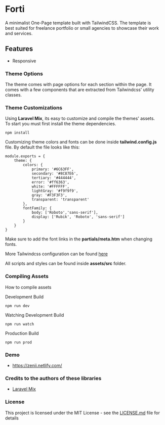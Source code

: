 # Forti
A minimalist One-Page template built with TailwindCSS. The template is best suited for freelance portfolio or small agencies to showcase their work and services.

## Features
- Responsive

### Theme Options
The theme comes with page options for each section within the page. It comes with a few components that are extracted from Tailwindcss' utility classes. 

### Theme Customizations
Using **Laravel Mix**, its easy to customize and compile the themes' assets. To start you must first install the theme dependencies. 
```
npm install
```
Customizing theme colors and fonts can be done inside **tailwind.config.js** file. By default the file looks like this:
```
module.exports = {
    theme: {
        colors: {
            primary: '#6C63FF',
            secondary: '#8C87E6',
            tertiary: '#444444',
            error: '#ff6363',
            white: '#FFFFFF',
            lightGray: '#f9f9f9',
            gray: '#F3F3F3',
            transparent: 'transparent'
        },
        fontFamily: {
            body: ['Roboto','sans-serif'],
            display: ['Rubik', 'Roboto', 'sans-serif']
        }
    }
}
```
Make sure to add the font links in the **partials/meta.htm** when changing fonts. 

More Tailwindcss configuration can be found [here](https://tailwindcss.com/docs/configuration)

All scripts and styles can be found inside **assets/src** folder. 

### Compiling Assets
How to compile assets

Development Build
```
npm run dev 
```

Watching Development Build
```
npm run watch
```

Production Build
```
npm run prod
```

### Demo
- https://zenii.netlify.com/

### Credits to the authors of these libraries
- [Laravel Mix](https://laravel-mix.com/)

### License

This project is licensed under the MIT License - see the [LICENSE.md](LICENSE.md) file for details